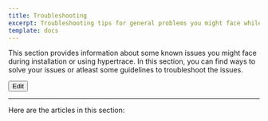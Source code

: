 ```yaml
---
title: Troubleshooting
excerpt: Troubleshooting tips for general problems you might face while installing or using hypertrace. 
template: docs
---
```

This section provides information about some known issues you might face during installation or using hypertrace. In this section, you can find ways to solve your issues or atleast some guidelines to troubleshoot the issues. 

<a href="https://github.com/hypertrace/hypertrace-docs-website/tree/master/src/pages/docs/troubleshooting/index.md">
<button type="button">Edit</button></a>

***

Here are the articles in this section:

